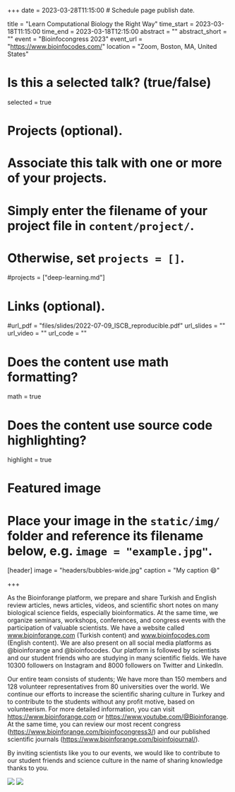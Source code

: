 +++
date = 2023-03-28T11:15:00  # Schedule page publish date.

title = "Learn Computational Biology the Right Way"
time_start = 2023-03-18T11:15:00
time_end = 2023-03-18T12:15:00
abstract = ""
abstract_short = ""
event = "Bioinfocongress 2023"
event_url = "https://www.bioinfocodes.com/"
location = "Zoom, Boston, MA, United States"

# Is this a selected talk? (true/false)
selected = true

# Projects (optional).
#   Associate this talk with one or more of your projects.
#   Simply enter the filename of your project file in `content/project/`.
#   Otherwise, set `projects = []`.
#projects = ["deep-learning.md"]

# Links (optional).
#url_pdf = "files/slides/2022-07-09_ISCB_reproducible.pdf"
url_slides = ""
url_video = ""
url_code = ""

# Does the content use math formatting?
math = true

# Does the content use source code highlighting?
highlight = true

# Featured image
# Place your image in the `static/img/` folder and reference its filename below, e.g. `image = "example.jpg"`.
[header]
image = "headers/bubbles-wide.jpg"
caption = "My caption :smile:"

+++

As the Bioinforange platform, we prepare and share Turkish and English review articles, news articles, videos, and scientific short notes on many biological science fields, especially bioinformatics. At the same time, we organize seminars, workshops, conferences, and congress events with the participation of valuable scientists. We have a website called www.bioinforange.com (Turkish content) and www.bioinfocodes.com (English content). We are also present on all social media platforms as @bioinforange and @bioinfocodes. Our platform is followed by scientists and our student friends who are studying in many scientific fields. We have 10300 followers on Instagram and 8000 followers on Twitter and LinkedIn.

Our entire team consists of students; We have more than 150 members and 128 volunteer representatives from 80 universities over the world. We continue our efforts to increase the scientific sharing culture in Turkey and to contribute to the students without any profit motive, based on volunteerism. For more detailed information, you can visit https://www.bioinforange.com or https://www.youtube.com/@Bioinforange. At the same time, you can review our most recent congress (https://www.bioinforange.com/bioinfocongress3/) and our published scientific journals (https://www.bioinforange.com/bioinfojournal/).


By inviting scientists like you to our events, we would like to contribute to our student friends and science culture in the name of sharing knowledge thanks to you.

![](/img/bioinfocongress.png)
![](/img/bioinfocongress2.jpeg)
